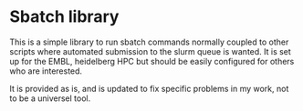 # Sbatch library
This is a simple library to run sbatch commands normally coupled to other scripts where automated submission to the slurm queue is wanted.
It is set up for the EMBL, heidelberg HPC but should be easily configured for others who are interested.

It is provided as is, and is updated to fix specific problems in my work, not to be a universel tool.
